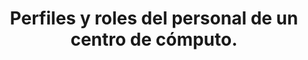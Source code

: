 ---
title: Perfiles y roles del personal de un centro de cómputo.
description: Manual de Organización de Centros de Cómputo
---